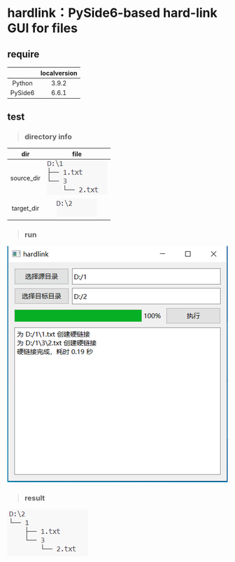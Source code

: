 # hardlink：PySide6-based hard-link GUI for files

## require  

||localversion|
|:---:|:---:|
|Python|3.9.2|
|PySide6|6.6.1|

## test
> ### directory info
|dir|file|
|:---:|:---:|
|source_dir|![source_dir](img\source_dir.png)|
|target_dir|![target_dir](img\target_dir.png)|

> ### run
![gui](img\gui.png)

> ### result
![result](img\result.png)
